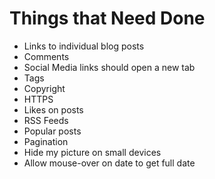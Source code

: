 # Things that Need Done

* Links to individual blog posts
* Comments
* Social Media links should open a new tab
* Tags
* Copyright
* HTTPS
* Likes on posts
* RSS Feeds
* Popular posts
* Pagination
* Hide my picture on small devices
* Allow mouse-over on date to get full date